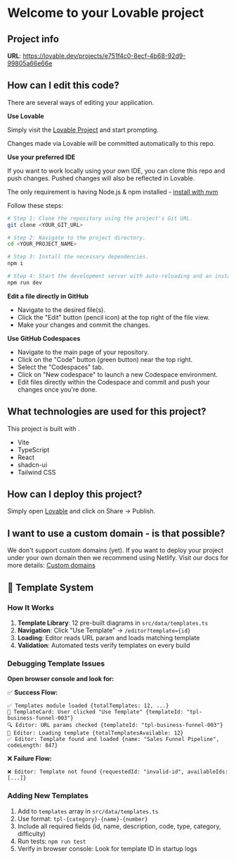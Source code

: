# Welcome to your Lovable project

## Project info

**URL**: https://lovable.dev/projects/e751f4c0-8ecf-4b68-92d9-99805a66e66e

## How can I edit this code?

There are several ways of editing your application.

**Use Lovable**

Simply visit the [Lovable Project](https://lovable.dev/projects/e751f4c0-8ecf-4b68-92d9-99805a66e66e) and start prompting.

Changes made via Lovable will be committed automatically to this repo.

**Use your preferred IDE**

If you want to work locally using your own IDE, you can clone this repo and push changes. Pushed changes will also be reflected in Lovable.

The only requirement is having Node.js & npm installed - [install with nvm](https://github.com/nvm-sh/nvm#installing-and-updating)

Follow these steps:

```sh
# Step 1: Clone the repository using the project's Git URL.
git clone <YOUR_GIT_URL>

# Step 2: Navigate to the project directory.
cd <YOUR_PROJECT_NAME>

# Step 3: Install the necessary dependencies.
npm i

# Step 4: Start the development server with auto-reloading and an instant preview.
npm run dev
```

**Edit a file directly in GitHub**

- Navigate to the desired file(s).
- Click the "Edit" button (pencil icon) at the top right of the file view.
- Make your changes and commit the changes.

**Use GitHub Codespaces**

- Navigate to the main page of your repository.
- Click on the "Code" button (green button) near the top right.
- Select the "Codespaces" tab.
- Click on "New codespace" to launch a new Codespace environment.
- Edit files directly within the Codespace and commit and push your changes once you're done.

## What technologies are used for this project?

This project is built with .

- Vite
- TypeScript
- React
- shadcn-ui
- Tailwind CSS

## How can I deploy this project?

Simply open [Lovable](https://lovable.dev/projects/e751f4c0-8ecf-4b68-92d9-99805a66e66e) and click on Share -> Publish.

## I want to use a custom domain - is that possible?

We don't support custom domains (yet). If you want to deploy your project under your own domain then we recommend using Netlify. Visit our docs for more details: [Custom domains](https://docs.lovable.dev/tips-tricks/custom-domain/)

## 🎨 Template System

### How It Works

1. **Template Library**: 12 pre-built diagrams in `src/data/templates.ts`
2. **Navigation**: Click "Use Template" → `/editor?template={id}`
3. **Loading**: Editor reads URL param and loads matching template
4. **Validation**: Automated tests verify templates on every build

### Debugging Template Issues

**Open browser console and look for:**

✅ **Success Flow:**
```
✅ Templates module loaded {totalTemplates: 12, ...}
🎨 TemplateCard: User clicked "Use Template" {templateId: "tpl-business-funnel-003"}
🔍 Editor: URL params checked {templateId: "tpl-business-funnel-003"}
🎨 Editor: Loading template {totalTemplatesAvailable: 12}
✅ Editor: Template found and loaded {name: "Sales Funnel Pipeline", codeLength: 847}
```

❌ **Failure Flow:**
```
❌ Editor: Template not found {requestedId: "invalid-id", availableIds: [...]}
```

### Adding New Templates

1. Add to `templates` array in `src/data/templates.ts`
2. Use format: `tpl-{category}-{name}-{number}`
3. Include all required fields (id, name, description, code, type, category, difficulty)
4. Run tests: `npm run test`
5. Verify in browser console: Look for template ID in startup logs
